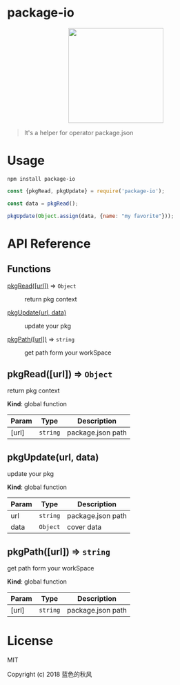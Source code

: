 # package-io

<p style="text-align: center">
    <img src="https://s3.qiufengh.com/blog/1552665365430.png" width="220px">
</p>


> It's a helper for operator package.json

# Usage

```shell
npm install package-io
```


```javascript
const {pkgRead, pkgUpdate} = require('package-io');

const data = pkgRead();

pkgUpdate(Object.assign(data, {name: "my favorite"}));
```

# API Reference

## Functions

<dl>
<dt><a href="#pkgRead">pkgRead([url])</a> ⇒ <code>Object</code></dt>
<dd><p>return pkg context</p>
</dd>
<dt><a href="#pkgUpdate">pkgUpdate(url, data)</a></dt>
<dd><p>update your pkg</p>
</dd>
<dt><a href="#pkgPath">pkgPath([url])</a> ⇒ <code>string</code></dt>
<dd><p>get path form your workSpace</p>
</dd>
</dl>

<a name="pkgRead"></a>

## pkgRead([url]) ⇒ <code>Object</code>
return pkg context

**Kind**: global function  

| Param | Type | Description |
| --- | --- | --- |
| [url] | <code>string</code> | package.json path |

<a name="pkgUpdate"></a>

## pkgUpdate(url, data)
update your pkg

**Kind**: global function  

| Param | Type | Description |
| --- | --- | --- |
| url | <code>string</code> | package.json path |
| data | <code>Object</code> | cover data |

<a name="pkgPath"></a>

## pkgPath([url]) ⇒ <code>string</code>
get path form your workSpace

**Kind**: global function  

| Param | Type | Description |
| --- | --- | --- |
| [url] | <code>string</code> | package.json path |


# License

MIT

Copyright (c) 2018 蓝色的秋风